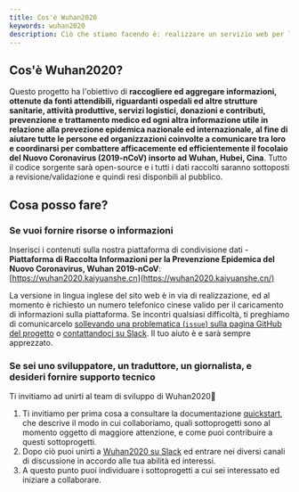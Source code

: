 ```yaml
---
title: Cos'è Wuhan2020
keywords: wuhan2020
description: Ciò che stiamo facendo è: realizzare un servizio web per la condivisione di dati ed informazioni, aggiornato in tempo reale, riguardo ad ospedali ed altre strutture sanitarie, attività produttive, servizi di approvigionamento e molto altro, e adunare tutti coloro che desiderano contribuire alla campagna antivirale, in modo che tutte le persone che possiedono le adeguate competenze possano contribuire al lavoro di sviluppo nell'ambito delle tematiche ad esse pertinenti e quindi, in accordo con la cultura della comunità Open Source, al raggiungimento del successo attraverso un approccio di cooperazione autogestita.
---
```




## Cos'è Wuhan2020?

Questo progetto ha l'obiettivo di **raccogliere ed aggregare informazioni, ottenute da fonti attendibili, riguardanti ospedali ed altre strutture sanitarie, attività produttive, servizi logistici, donazioni e contributi, prevenzione e trattamento medico ed ogni altra informazione utile in relazione alla prevezione epidemica nazionale ed internazionale, al fine di aiutare tutte le persone ed organizzazioni coinvolte a comunicare tra loro e coordinarsi per combattere afficacemente ed efficientemente il focolaio del Nuovo Coronavirus (2019-nCoV) insorto ad Wuhan, Hubei, Cina**. Tutto il codice sorgente sarà open-source e i tutti i dati raccolti saranno sottoposti a revisione/validazione e quindi resi disponbili al pubblico.


## Cosa posso fare?

### Se vuoi fornire risorse o informazioni

Inserisci i contenuti sulla nostra piattaforma di condivisione dati - **Piattaforma di Raccolta Informazioni per la Prevenzione Epidemica del Nuovo Coronavirus, Wuhan 2019-nCoV**: [https://wuhan2020.kaiyuanshe.cn](https://wuhan2020.kaiyuanshe.cn/)

La versione in lingua inglese del sito web è in via di realizzazione, ed al momento è richiesto un numero telefonico cinese valido per il caricamento di informazioni sulla piattaforma. Se incontri qualsiasi difficoltà, ti preghiamo di comunicarcelo [sollevando una problematica (`issue`) sulla pagina GitHub del progetto](https://github.com/wuhan2020/WebApp/issues) o [contattandoci su Slack](https://join.slack.com/t/wuhan2020/shared_invite/enQtOTQxMTU4MzgyNTYwLWIxMTMyNWI4NWE2YTk3NGRjZGJhMjUzNmJhMjg1MDQ3OTEzNDE5NGY4MWFhMjRlYWU4MmE3ZGQyOGU4N2YwMzY). Il tuo aiuto è e sarà sempre apprezzato.


### Se sei uno sviluppatore, un traduttore, un giornalista, e desideri fornire supporto tecnico

Ti invitiamo ad unirti al team di sviluppo di Wuhan2020👏

1. Ti invitiamo per prima cosa a consultare la documentazione [quickstart](https://wuhan2020.github.io/en-us/docs/dev/quickstart.html), che descrive il modo in cui collaboriamo, quali sottoprogetti sono al momento oggetto di maggiore attenzione, e come puoi contribuire a questi sottoprogetti.
2. Dopo ciò puoi unirti a [Wuhan2020 su Slack](https://join.slack.com/t/wuhan2020/shared_invite/enQtOTQxMTU4MzgyNTYwLWIxMTMyNWI4NWE2YTk3NGRjZGJhMjUzNmJhMjg1MDQ3OTEzNDE5NGY4MWFhMjRlYWU4MmE3ZGQyOGU4N2YwMzY) ed entrare nei diversi canali di discussione in accordo alle tua abilità ed interessi.
3. A questo punto puoi individuare i sottoprogetti a cui sei interessato ed iniziare a collaborare.
